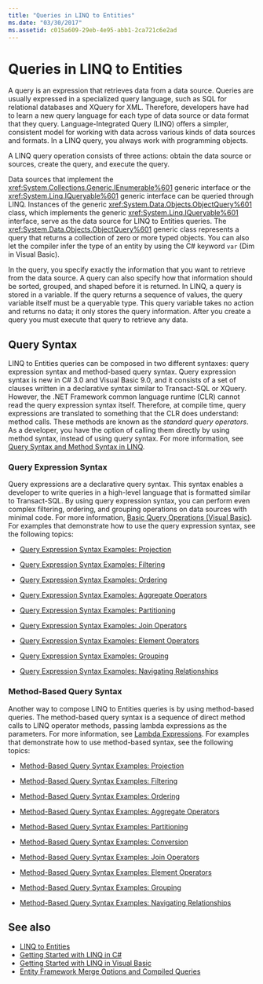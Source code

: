 ```yaml
---
title: "Queries in LINQ to Entities"
ms.date: "03/30/2017"
ms.assetid: c015a609-29eb-4e95-abb1-2ca721c6e2ad
---
```

# Queries in LINQ to Entities
A query is an expression that retrieves data from a data source. Queries are usually expressed in a specialized query language, such as SQL for relational databases and XQuery for XML. Therefore, developers have had to learn a new query language for each type of data source or data format that they query. Language-Integrated Query (LINQ) offers a simpler, consistent model for working with data across various kinds of data sources and formats. In a LINQ query, you always work with programming objects.  
  
 A LINQ query operation consists of three actions: obtain the data source or sources, create the query, and execute the query.  
  
 Data sources that implement the <xref:System.Collections.Generic.IEnumerable%601> generic interface or the <xref:System.Linq.IQueryable%601> generic interface can be queried through LINQ. Instances of the generic <xref:System.Data.Objects.ObjectQuery%601> class, which implements the generic <xref:System.Linq.IQueryable%601> interface, serve as the data source for LINQ to Entities queries. The <xref:System.Data.Objects.ObjectQuery%601> generic class represents a query that returns a collection of zero or more typed objects. You can also let the compiler infer the type of an entity by using the C# keyword `var` (Dim in Visual Basic).  
  
 In the query, you specify exactly the information that you want to retrieve from the data source. A query can also specify how that information should be sorted, grouped, and shaped before it is returned. In LINQ, a query is stored in a variable. If the query returns a sequence of values, the query variable itself must be a queryable type. This query variable takes no action and returns no data; it only stores the query information. After you create a query you must execute that query to retrieve any data.  
  
## Query Syntax  
 LINQ to Entities queries can be composed in two different syntaxes: query expression syntax and method-based query syntax. Query expression syntax is new in C# 3.0 and Visual Basic 9.0, and it consists of a set of clauses written in a declarative syntax similar to Transact-SQL or XQuery. However, the .NET Framework common language runtime (CLR) cannot read the query expression syntax itself. Therefore, at compile time, query expressions are translated to something that the CLR does understand: method calls. These methods are known as the *standard query operators*. As a developer, you have the option of calling them directly by using method syntax, instead of using query syntax. For more information, see [Query Syntax and Method Syntax in LINQ](../../../../../csharp/programming-guide/concepts/linq/query-syntax-and-method-syntax-in-linq.md).  
  
### Query Expression Syntax  
 Query expressions are a declarative query syntax. This syntax enables a developer to write queries in a high-level language that is formatted similar to Transact-SQL. By using query expression syntax, you can perform even complex filtering, ordering, and grouping operations on data sources with minimal code. For more information, [Basic Query Operations (Visual Basic)](../../../../../visual-basic/programming-guide/concepts/linq/basic-query-operations.md). For examples that demonstrate how to use the query expression syntax, see the following topics:  
  
- [Query Expression Syntax Examples: Projection](../../../../../../docs/framework/data/adonet/ef/language-reference/query-expression-syntax-examples-projection.md)  
  
- [Query Expression Syntax Examples: Filtering](../../../../../../docs/framework/data/adonet/ef/language-reference/query-expression-syntax-examples-filtering.md)  
  
- [Query Expression Syntax Examples: Ordering](../../../../../../docs/framework/data/adonet/ef/language-reference/query-expression-syntax-examples-ordering.md)  
  
- [Query Expression Syntax Examples: Aggregate Operators](../../../../../../docs/framework/data/adonet/ef/language-reference/query-expression-syntax-examples-aggregate-operators.md)  
  
- [Query Expression Syntax Examples: Partitioning](../../../../../../docs/framework/data/adonet/ef/language-reference/query-expression-syntax-examples-partitioning.md)  
  
- [Query Expression Syntax Examples: Join Operators](../../../../../../docs/framework/data/adonet/ef/language-reference/query-expression-syntax-examples-join-operators.md)  
  
- [Query Expression Syntax Examples: Element Operators](../../../../../../docs/framework/data/adonet/ef/language-reference/query-expression-syntax-examples-element-operators.md)  
  
- [Query Expression Syntax Examples: Grouping](../../../../../../docs/framework/data/adonet/ef/language-reference/query-expression-syntax-examples-grouping.md)  
  
- [Query Expression Syntax Examples: Navigating Relationships](../../../../../../docs/framework/data/adonet/ef/language-reference/query-expression-syntax-examples-navigating-relationships.md)  
  
### Method-Based Query Syntax  
 Another way to compose LINQ to Entities queries is by using method-based queries. The method-based query syntax is a sequence of direct method calls to LINQ operator methods, passing lambda expressions as the parameters. For more information, see [Lambda Expressions](../../../../../csharp/programming-guide/statements-expressions-operators/lambda-expressions.md). For examples that demonstrate how to use method-based syntax, see the following topics:  
  
- [Method-Based Query Syntax Examples: Projection](../../../../../../docs/framework/data/adonet/ef/language-reference/method-based-query-syntax-examples-projection.md)  
  
- [Method-Based Query Syntax Examples: Filtering](../../../../../../docs/framework/data/adonet/ef/language-reference/method-based-query-syntax-examples-filtering.md)  
  
- [Method-Based Query Syntax Examples: Ordering](../../../../../../docs/framework/data/adonet/ef/language-reference/method-based-query-syntax-examples-ordering.md)  
  
- [Method-Based Query Syntax Examples: Aggregate Operators](../../../../../../docs/framework/data/adonet/ef/language-reference/method-based-query-syntax-examples-aggregate-operators.md)  
  
- [Method-Based Query Syntax Examples: Partitioning](../../../../../../docs/framework/data/adonet/ef/language-reference/method-based-query-syntax-examples-partitioning.md)  
  
- [Method-Based Query Syntax Examples: Conversion](../../../../../../docs/framework/data/adonet/ef/language-reference/method-based-query-syntax-examples-conversion.md)  
  
- [Method-Based Query Syntax Examples: Join Operators](../../../../../../docs/framework/data/adonet/ef/language-reference/method-based-query-syntax-examples-join-operators.md)  
  
- [Method-Based Query Syntax Examples: Element Operators](../../../../../../docs/framework/data/adonet/ef/language-reference/method-based-query-syntax-examples-element-operators.md)  
  
- [Method-Based Query Syntax Examples: Grouping](../../../../../../docs/framework/data/adonet/ef/language-reference/method-based-query-syntax-examples-grouping.md)  
  
- [Method-Based Query Syntax Examples: Navigating Relationships](../../../../../../docs/framework/data/adonet/ef/language-reference/method-based-query-syntax-examples-navigating-relationships.md)  
  
## See also

- [LINQ to Entities](../../../../../../docs/framework/data/adonet/ef/language-reference/linq-to-entities.md)
- [Getting Started with LINQ in C#](../../../../../csharp/programming-guide/concepts/linq/getting-started-with-linq.md)
- [Getting Started with LINQ in Visual Basic](../../../../../visual-basic/programming-guide/concepts/linq/getting-started-with-linq.md)
- [Entity Framework Merge Options and Compiled Queries](https://go.microsoft.com/fwlink/?LinkId=199591)

